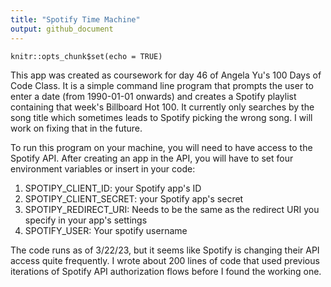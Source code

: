 ```yaml
---
title: "Spotify Time Machine"
output: github_document
---
```


```{r setup, include=FALSE}
knitr::opts_chunk$set(echo = TRUE)
```

This app was created as coursework for day 46 of Angela Yu's 100 Days of Code Class. It is a simple command line program that prompts the user to enter a date (from 1990-01-01 onwards) and creates a Spotify playlist containing that week's Billboard Hot 100. It currently only searches by the song title which sometimes leads to Spotify picking the wrong song. I will work on fixing that in the future.

To run this program on your machine, you will need to have access to the Spotify API. After creating an app in the API, you will have to set four environment variables or insert in your code:
1) SPOTIPY_CLIENT_ID: your Spotify app's ID
2) SPOTIPY_CLIENT_SECRET: your Spotify app's secret
3) SPOTIPY_REDIRECT_URI: Needs to be the same as the redirect URI you specify in your app's settings
4) SPOTIFY_USER: Your spotify username

The code runs as of 3/22/23, but it seems like Spotify is changing their API access quite frequently. I wrote about 200 lines of code that used previous iterations of Spotify API authorization flows before I found the working one.